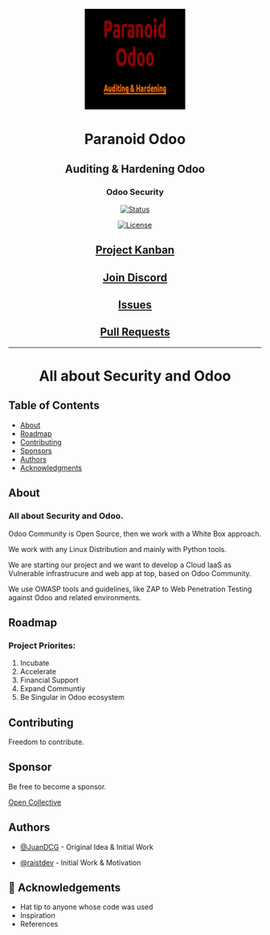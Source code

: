 
<p align="center">
  <a href="" rel="noopener">
 <img width=200px height=200px src="paranoidodoo-logo.jpg" alt="paranoidodoo-logo"></a>
</p>
<h1 align="center">Paranoid Odoo</h1>
<h2 align="center">Auditing & Hardening Odoo</h2>
<h3 align="center">Odoo Security</h3>
<div align="center">

[![Status](https://img.shields.io/badge/status-active-success.svg)]()

[![License](https://img.shields.io/badge/license-MIT-green.svg)](/LICENSE)

</div>

<div align="center">

## [Project Kanban](https://github.com/orgs/GreenCloud-Consulting/projects/1)

## [Join Discord](https://discord.gg/y4kt5Vp2)

## [Issues](https://https://github.com/GreenCloud-Consulting/paranoid-odoo/issues)

## [Pull Requests](https://github.com/GreenCloud-Consulting/paranoid-odoo/pulls)

</div>

---

<h1 align="center"> All about Security and Odoo</h1>

## Table of Contents

- [About](#about)
- [Roadmap](#roadmap)
- [Contributing](#contributing)
- [Sponsors](#sponsors)
- [Authors](#authors)
- [Acknowledgments](#acknowledgement)

## About <a name = "about"></a>

### All about Security and Odoo.

Odoo Community is Open Source, then we work with a White Box approach.

We work with any Linux Distribution and mainly with Python tools.

We are starting our project and we want to develop a Cloud IaaS as Vulnerable infrastrucure and web app at top, based on Odoo Community.

We use OWASP tools and guidelines, like ZAP to Web Penetration Testing against Odoo and related environments.


## Roadmap <a name = "roadmap"></a>

### Project Priorites:

1. Incubate
2. Accelerate
3. Financial Support
4. Expand Communtiy
5. Be Singular in Odoo ecosystem


## Contributing <a name = "contributing"></a>

Freedom to contribute.

## Sponsor <a name = "sponsor"></a>

Be free to become a sponsor.

[Open Collective](https://opencollective.com/greencloud-consulting)

## Authors <a name = "authors"></a>

- [@JuanDCG](https://github.com/JuanDCG) - Original Idea & Initial Work

- [@raistdev](https://github.com/raistdev) - Initial Work & Motivation


## 🎉 Acknowledgements <a name = "acknowledgement"></a>

- Hat tip to anyone whose code was used
- Inspiration
- References